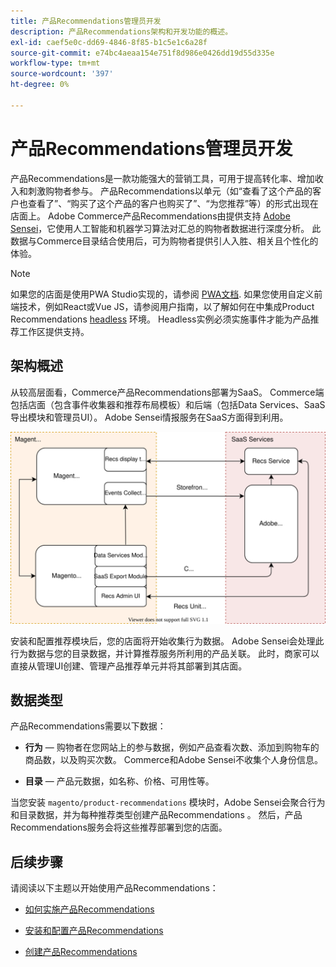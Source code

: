 ```yaml
---
title: 产品Recommendations管理员开发
description: 产品Recommendations架构和开发功能的概述。
exl-id: caef5e0c-dd69-4846-8f85-b1c5e1c6a28f
source-git-commit: e74bc4aeaa154e751f8d986e0426dd19d55d335e
workflow-type: tm+mt
source-wordcount: '397'
ht-degree: 0%

---
```


# 产品Recommendations管理员开发

产品Recommendations是一款功能强大的营销工具，可用于提高转化率、增加收入和刺激购物者参与。 产品Recommendations以单元（如“查看了这个产品的客户也查看了”、“购买了这个产品的客户也购买了”、“为您推荐”等）的形式出现在店面上。 Adobe Commerce产品Recommendations由提供支持 [Adobe Sensei](https://www.adobe.com/sensei.html)，它使用人工智能和机器学习算法对汇总的购物者数据进行深度分析。 此数据与Commerce目录结合使用后，可为购物者提供引人入胜、相关且个性化的体验。

>[!NOTE]
>
>如果您的店面是使用PWA Studio实现的，请参阅 [PWA文档](https://developer.adobe.com/commerce/pwa-studio/integrations/product-recommendations/). 如果您使用自定义前端技术，例如React或Vue JS，请参阅用户指南，以了解如何在中集成Product Recommendations [headless](headless.md) 环境。 Headless实例必须实施事件才能为产品推荐工作区提供支持。

## 架构概述

从较高层面看，Commerce产品Recommendations部署为SaaS。 Commerce端包括店面（包含事件收集器和推荐布局模板）和后端（包括Data Services、SaaS导出模块和管理员UI）。 Adobe Sensei情报服务在SaaS方面得到利用。

![产品推荐架构图](assets/arch-diag-sensei.svg)

安装和配置推荐模块后，您的店面将开始收集行为数据。 Adobe Sensei会处理此行为数据与您的目录数据，并计算推荐服务所利用的产品关联。 此时，商家可以直接从管理UI创建、管理产品推荐单元并将其部署到其店面。

## 数据类型

产品Recommendations需要以下数据：

- **行为**  — 购物者在您网站上的参与数据，例如产品查看次数、添加到购物车的商品数，以及购买次数。 Commerce和Adobe Sensei不收集个人身份信息。

- **目录**  — 产品元数据，如名称、价格、可用性等。

当您安装 `magento/product-recommendations` 模块时，Adobe Sensei会聚合行为和目录数据，并为每种推荐类型创建产品Recommendations 。 然后，产品Recommendations服务会将这些推荐部署到您的店面。

## 后续步骤

请阅读以下主题以开始使用产品Recommendations：

- [如何实施产品Recommendations](implementation-workflow.md)

- [安装和配置产品Recommendations](install-configure.md)

- [创建产品Recommendations](create.md)
